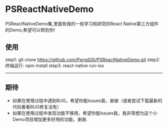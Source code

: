 # PSReactNativeDemo
PSReactNativeDemo集,里面有我的一些学习和研究的React Native第三方组件的Demo,希望可以帮到你!

## 使用
step1: git clone https://github.com/PengSiSi/PSReactNativeDemo.git
step2: 终端运行: npm install
step3: react-native run-ios

---

## 期待
* 如果在使用过程中遇到BUG，希望你能Issues我，谢谢（或者尝试下载最新的代码看看BUG修复没有）
* 如果在使用过程中发现功能不够用，希望你能Issues我，我非常想为这个小Demo项目增加更多好用的功能，谢谢.




